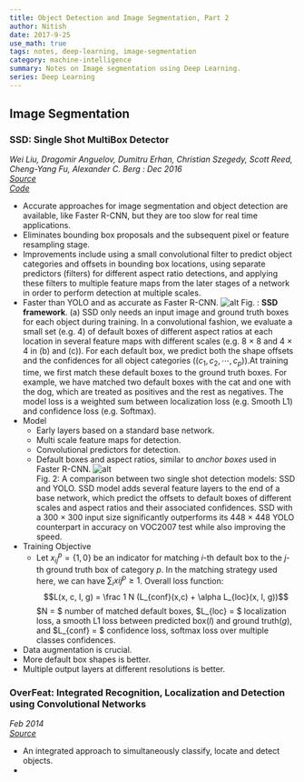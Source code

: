 ```yaml
---
title: Object Detection and Image Segmentation, Part 2
author: Nitish
date: 2017-9-25
use_math: true
tags: notes, deep-learning, image-segmentation
category: machine-intelligence
summary: Notes on Image segmentation using Deep Learning.
series: Deep Learning
---
```


## Image Segmentation

### <a name="ssd1"> </a> SSD: Single Shot MultiBox Detector
*Wei Liu, Dragomir Anguelov, Dumitru Erhan, Christian Szegedy, Scott Reed, Cheng-Yang Fu, Alexander C. Berg : Dec 2016*   
[*Source*](https://arxiv.org/abs/1512.02325)   
[*Code*](https://github.com/weiliu89/caffe/tree/ssd)   

* Accurate approaches for image segmentation and object detection are available, like Faster R-CNN, but they are too slow for real time applications.
* Eliminates bounding box proposals and the subsequent pixel or feature resampling stage.
* Improvements include using a small convolutional filter to predict object categories and offsets in bounding box locations, using separate predictors (filters) for different aspect ratio detections, and applying these filters to multiple feature maps from the later stages of a network in order to perform detection at multiple scales.
* Faster than YOLO and as accurate as Faster R-CNN.
![alt](/images/papers/ssd1.jpg)
Fig. : **SSD framework**. (a) SSD only needs an input image and ground truth boxes for
each object during training. In a convolutional fashion, we evaluate a small set (e.g. 4)
of default boxes of different aspect ratios at each location in several feature maps with
different scales (e.g. 8 × 8 and 4 × 4 in (b) and (c)). For each default box, we predict
both the shape offsets and the confidences for all object categories $((c_1, c_2, \cdots , c_p))$.At training time, we first match these default boxes to the ground truth boxes. For
example, we have matched two default boxes with the cat and one with the dog, which
are treated as positives and the rest as negatives. The model loss is a weighted sum
between localization loss (e.g. Smooth L1) and confidence loss (e.g. Softmax).
* Model
    * Early layers based on a standard base network.
    * Multi scale feature maps for detection.
    * Convolutional predictors for detection.
    * Default boxes and aspect ratios, similar to *anchor boxes* used in Faster R-CNN.
![alt](/images/papers/ssd2.jpg)   
Fig. 2: A comparison between two single shot detection models: SSD and YOLO.
SSD model adds several feature layers to the end of a base network, which predict
the offsets to default boxes of different scales and aspect ratios and their associated
confidences. SSD with a 300 × 300 input size significantly outperforms its 448 × 448
YOLO counterpart in accuracy on VOC2007 test while also improving the speed.
* Training Objective
    * Let $x_{ij}^p=\{1,0\}$ be an indicator for matching $i$-th default box to the $j$-th ground truth box of category $p$. In the matching strategy used here, we can have $\sum_ix{ij}^p \ge 1$. Overall loss function:
    $$L(x, c, l, g) = \frac 1 N (L_{conf}(x,c) + \alpha L_{loc}(x, l, g))$$
    $N = $ number of matched default boxes, $L_{loc} = $ localization loss, a smooth L1 loss between predicted box($l$) and ground truth($g$), and $L_{conf} = $ confidence loss, softmax loss over multiple classes confidences.
* Data augmentation is crucial.
* More default box shapes is better.
* Multiple output layers at different resolutions is better.

### <a name="overfeat"> </a> OverFeat: Integrated Recognition, Localization and Detection using Convolutional Networks
*Feb 2014*   
[*Source*](https://arxiv.org/abs/1312.6229)   

* An integrated approach to simultaneously classify, locate and detect objects.
* 




